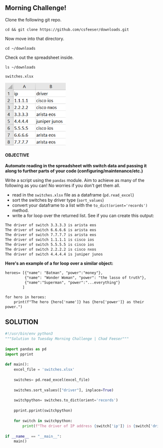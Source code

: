 ## Morning Challenge!

Clone the following git repo.

`cd && git clone https://github.com/csfeeser/downloads.git`

Now move into that directory.

`cd ~/downloads`

Check out the spreadsheet inside.

`ls ~/downloads`

```
switches.xlsx
```

<img src="https://github.com/csfeeser/images/blob/master/switches.png?raw=true" width="200"/>

#### OBJECTIVE

**Automate reading in the spreadsheet with switch data and passing it along to further parts of your code (configuring/maintenance/etc.)**

Write a script using the `pandas` module. Aim to achieve as many of the following as you can! No worries if you don't get them all.

- read in the `switches.xlsx` file as a dataframe (`pd.read_excel`)
- sort the switches by driver type (`sort_values`)
- convert your dataframe to a list with the `to_dict(orient='records')` method.
- write a for loop over the returned list. See if you can create this output:

```
The driver of switch 3.3.3.3 is arista eos
The driver of switch 6.6.6.6 is arista eos
The driver of switch 7.7.7.7 is arista eos
The driver of switch 1.1.1.1 is cisco ios
The driver of switch 5.5.5.5 is cisco ios
The driver of switch 2.2.2.2 is cisco nxos
The driver of switch 4.4.4.4 is juniper junos
```

**Here's an example of a for loop over a similar object:**

```
heroes= [{"name": "Batman", "power":"money"},
         {"name": "Wonder Woman", "power": "the lasso of truth"},
         {"name":"Superman", "power":"...everything"}
        ]

for hero in heroes:
    print(f"The hero {hero['name']} has {hero['power']} as their power.")
```

## SOLUTION

```python
#!/usr/bin/env python3
"""Solution to Tuesday Morning Challenge | Chad Feeser"""

import pandas as pd
import pprint

def main():
    excel_file = 'switches.xlsx'

    switches= pd.read_excel(excel_file)

    switches.sort_values(["driver"], inplace=True)

    switchpython= switches.to_dict(orient='records')

    pprint.pprint(switchpython)

    for switch in switchpython:
        print(f"The driver of IP address {switch['ip']} is {switch['driver']}.")

if __name__ == "__main__":
    main()
```
